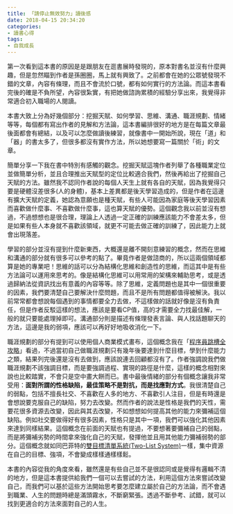 ```yaml
---
title: 「請停止無效努力」讀後感
date: 2018-04-15 20:34:20
categories:
- 讀書心得
tags:
- 自我成長
---
```

第一次看到這本書的原因是是跟朋友在逛書展時發現的，原本對書名並沒有什麼興趣，但是忽然瞄到作者是孫圈圈，馬上就有興致了。之前都會在她的公眾號發現不錯的文章，內容有條理，而且不會流於口號，都有如何實行的方法論。而這本書看完後的確是不負所望，內容很紮實，有把她做諮詢累積的經驗分享出來，我覺得非常適合初入職場的人閱讀。

本書大致上分為好幾個部分：挖掘天賦、如何學習、思維、溝通、職涯規劃、情緒等等，每個都有寫出作者的見解和方法論，這本書編排很好的地方是在每篇文章最後面都會有總結，以及可以怎麼做讀後練習，就像書中一開始所說，現在「道」和「器」的書太多了，但很多都沒有實作方法，所以她想要寫一篇關於「術」的文章。

簡單分享一下我在書中特別有感觸的觀念。挖掘天賦這塊作者列舉了各種職業定位並做簡單分析，並且合理推出天賦型的定位比較適合我們，然後再給出了挖掘自己天賦的方法。雖然我不認同作者說的每個人天生上就有各自的天賦，因為我覺得只要是硬體沒差很多(人的身體)，基本上差異都是後天學習造成的，但是作者在這邊有擴大天賦的定義，她認為意願也是種天賦，有些人可能因為家庭等後天學習因素而喜歡做什麼事、不喜歡做什麼事，這也算天賦的優勢。這個觀念我以前並沒有想過，不過想想也是很合理，理論上人透過一定正確的訓練應該能力不會差太多，但是如果有些人本身就不喜歡該領域，就更不可能去做正確的訓練了，因此能力上就會出現落差。

學習的部分並沒有提到什麼新東西，大概還是離不開刻意練習的概念，然而在思維和溝通的部分就有很多可以參考的點了。畢竟作者是做諮商的，所以這兩個領域都算是她的專業吧！思維的話可以分為結構化思維和創造性的思維，而這其中是有些方法論可以運用來思考的。像是結構化思維可以用常用的架構來輔助思考，或是透過歸納法從資訊找出有意義的內容等等。除了思維，定義問題也是其中一個很重要的因素，我們要清楚自己要解決什麼問題，而且不是所有問題都值得被解決。我以前常常都會想說每個遇到的事情都要全力去做，不這樣做的話就好像是沒有負責任，但是作者反駁這樣的想法，應該是要看CP值，高的才需要全力找最佳解，一般的就只要能處理掉即可。溝通部分則是描述有條理發表言論、與人找話題聊天的方法，這邊是我的弱項，應該可以再好好地吸收消化一下。

職涯規劃的部分有提到可以使用個人商業模式畫布，這個概念我在「[程序員跳槽全攻略](https://read.douban.com/ebook/7611058/)」看過，不過當初自己做職涯規劃只有幾年後要達到什麼目標，學到什麼能力之類，結果列完後還是沒有去做到，應該說連去回顧都沒有了。作者強調說我們做職涯規劃不該強調目標，而是要強調過程、實現的路徑是什麼，這樣的概念相對來說也比較踏實，不會只是空中畫大餅而已。書中最後情緒的部分有個概念讓我非常受用：**面對所謂的性格缺陷，最佳策略不是對抗，而是找應對方式**。我很清楚自己的弱點，包括不擅長社交、不喜歡在人多的地方、不喜歡引人注目，但是有時還是會想說要克服自己的缺陷，努力去改變。然而作者的說法是性格是我們的天性，需要花很多資源去改變，因此與其去改變，不如想想如何提高其他的能力來彌補這個缺陷。例如社交要做得好有很多因素，性格只是其中一項，我們可以強化其他因素來達到同樣結果。這個概念在前面的天賦也有提過，不要想著要彌補自己的弱點，而是將彌補劣勢的時間拿來強化自己的天賦，發揮他並且用其他能力彌補弱勢的部分。這個概念就如同巴菲特的[雙目標清單系統(Two-List System)](https://jamesclear.com/buffett-focus)一樣，集中資源在自己的目標、強項，不會變成樣樣通樣樣鬆。

本書的內容從我的角度來看，雖然還是有些自己並不是很認同或是覺得有邏輯不清的地方，但是這本書提供給我們一個可以去嘗試的方法，利用這個方法來嘗試改變自己，而我們可以基於這些方法開始思考要怎麼建立屬於自己的方法論，而不會遇到職業、人生的問題時總是滿頭霧水，不斷窮緊張。透過不斷參考、試錯，就可以找到更適合的方法來面對自己的人生。
